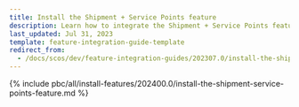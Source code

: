 ```yaml
---
title: Install the Shipment + Service Points feature
description: Learn how to integrate the Shipment + Service Points feature into your project
last_updated: Jul 31, 2023
template: feature-integration-guide-template
redirect_from:
  - /docs/scos/dev/feature-integration-guides/202307.0/install-the-shipment-service-points-feature.html
---
```


{% include pbc/all/install-features/202400.0/install-the-shipment-service-points-feature.md %} <!-- To edit, see /_includes/pbc/all/install-features/202400.0/install-the-shipment-service-points-feature.md -->
